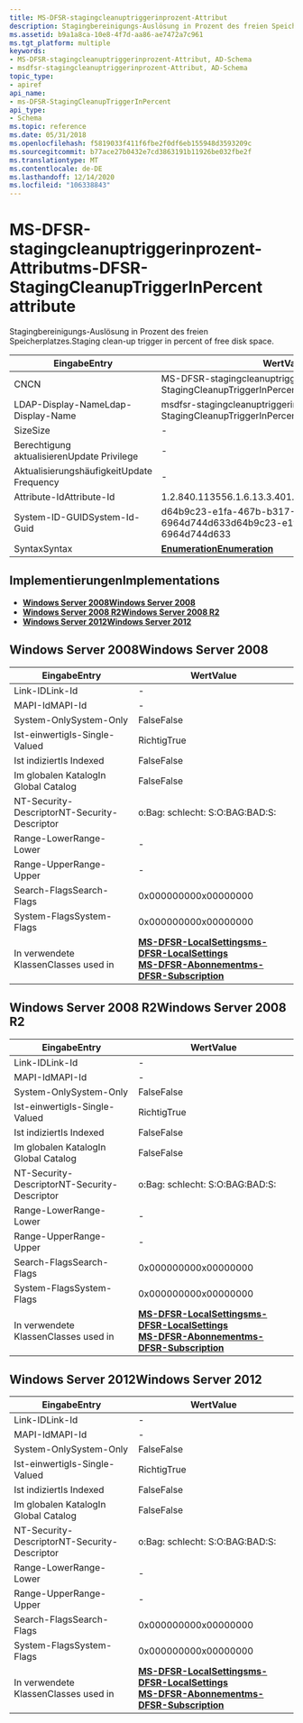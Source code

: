 ```yaml
---
title: MS-DFSR-stagingcleanuptriggerinprozent-Attribut
description: Stagingbereinigungs-Auslösung in Prozent des freien Speicherplatzes.
ms.assetid: b9a1a8ca-10e8-4f7d-aa86-ae7472a7c961
ms.tgt_platform: multiple
keywords:
- MS-DFSR-stagingcleanuptriggerinprozent-Attribut, AD-Schema
- msdfsr-stagingcleanuptriggerinprozent-Attribut, AD-Schema
topic_type:
- apiref
api_name:
- ms-DFSR-StagingCleanupTriggerInPercent
api_type:
- Schema
ms.topic: reference
ms.date: 05/31/2018
ms.openlocfilehash: f5819033f411f6fbe2f0df6eb155948d3593209c
ms.sourcegitcommit: b77ace27b0432e7cd3863191b11926be032fbe2f
ms.translationtype: MT
ms.contentlocale: de-DE
ms.lasthandoff: 12/14/2020
ms.locfileid: "106338843"
---
```

# <a name="ms-dfsr-stagingcleanuptriggerinpercent-attribute"></a><span data-ttu-id="ee9b8-105">MS-DFSR-stagingcleanuptriggerinprozent-Attribut</span><span class="sxs-lookup"><span data-stu-id="ee9b8-105">ms-DFSR-StagingCleanupTriggerInPercent attribute</span></span>

<span data-ttu-id="ee9b8-106">Stagingbereinigungs-Auslösung in Prozent des freien Speicherplatzes.</span><span class="sxs-lookup"><span data-stu-id="ee9b8-106">Staging clean-up trigger in percent of free disk space.</span></span>



| <span data-ttu-id="ee9b8-107">Eingabe</span><span class="sxs-lookup"><span data-stu-id="ee9b8-107">Entry</span></span> | <span data-ttu-id="ee9b8-108">Wert</span><span class="sxs-lookup"><span data-stu-id="ee9b8-108">Value</span></span> |
|-------------------|----------------------------------------|
| <span data-ttu-id="ee9b8-109">CN</span><span class="sxs-lookup"><span data-stu-id="ee9b8-109">CN</span></span>                | <span data-ttu-id="ee9b8-110">MS-DFSR-stagingcleanuptriggerinprozent</span><span class="sxs-lookup"><span data-stu-id="ee9b8-110">ms-DFSR-StagingCleanupTriggerInPercent</span></span> |
| <span data-ttu-id="ee9b8-111">LDAP-Display-Name</span><span class="sxs-lookup"><span data-stu-id="ee9b8-111">Ldap-Display-Name</span></span> | <span data-ttu-id="ee9b8-112">msdfsr-stagingcleanuptriggerinprozent</span><span class="sxs-lookup"><span data-stu-id="ee9b8-112">msDFSR-StagingCleanupTriggerInPercent</span></span>  |
| <span data-ttu-id="ee9b8-113">Size</span><span class="sxs-lookup"><span data-stu-id="ee9b8-113">Size</span></span>              | \-                                     |
| <span data-ttu-id="ee9b8-114">Berechtigung aktualisieren</span><span class="sxs-lookup"><span data-stu-id="ee9b8-114">Update Privilege</span></span>  | \-                                     |
| <span data-ttu-id="ee9b8-115">Aktualisierungshäufigkeit</span><span class="sxs-lookup"><span data-stu-id="ee9b8-115">Update Frequency</span></span>  | \-                                     |
| <span data-ttu-id="ee9b8-116">Attribute-Id</span><span class="sxs-lookup"><span data-stu-id="ee9b8-116">Attribute-Id</span></span>      | <span data-ttu-id="ee9b8-117">1.2.840.113556.1.6.13.3.40</span><span class="sxs-lookup"><span data-stu-id="ee9b8-117">1.2.840.113556.1.6.13.3.40</span></span>             |
| <span data-ttu-id="ee9b8-118">System-ID-GUID</span><span class="sxs-lookup"><span data-stu-id="ee9b8-118">System-Id-Guid</span></span>    | <span data-ttu-id="ee9b8-119">d64b9c23-e1fa-467b-b317-6964d744d633</span><span class="sxs-lookup"><span data-stu-id="ee9b8-119">d64b9c23-e1fa-467b-b317-6964d744d633</span></span>   |
| <span data-ttu-id="ee9b8-120">Syntax</span><span class="sxs-lookup"><span data-stu-id="ee9b8-120">Syntax</span></span>            | [<span data-ttu-id="ee9b8-121">**Enumeration**</span><span class="sxs-lookup"><span data-stu-id="ee9b8-121">**Enumeration**</span></span>](s-enumeration.md)   |



## <a name="implementations"></a><span data-ttu-id="ee9b8-122">Implementierungen</span><span class="sxs-lookup"><span data-stu-id="ee9b8-122">Implementations</span></span>

-   [<span data-ttu-id="ee9b8-123">**Windows Server 2008**</span><span class="sxs-lookup"><span data-stu-id="ee9b8-123">**Windows Server 2008**</span></span>](#windows-server-2008)
-   [<span data-ttu-id="ee9b8-124">**Windows Server 2008 R2**</span><span class="sxs-lookup"><span data-stu-id="ee9b8-124">**Windows Server 2008 R2**</span></span>](#windows-server-2008-r2)
-   [<span data-ttu-id="ee9b8-125">**Windows Server 2012**</span><span class="sxs-lookup"><span data-stu-id="ee9b8-125">**Windows Server 2012**</span></span>](#windows-server-2012)

## <a name="windows-server-2008"></a><span data-ttu-id="ee9b8-126">Windows Server 2008</span><span class="sxs-lookup"><span data-stu-id="ee9b8-126">Windows Server 2008</span></span>



| <span data-ttu-id="ee9b8-127">Eingabe</span><span class="sxs-lookup"><span data-stu-id="ee9b8-127">Entry</span></span> | <span data-ttu-id="ee9b8-128">Wert</span><span class="sxs-lookup"><span data-stu-id="ee9b8-128">Value</span></span> |
|------------------------|-------------------------------------------------------------------------------------------------------------------------------------|
| <span data-ttu-id="ee9b8-129">Link-ID</span><span class="sxs-lookup"><span data-stu-id="ee9b8-129">Link-Id</span></span>                | \-                                                                                                                                  |
| <span data-ttu-id="ee9b8-130">MAPI-Id</span><span class="sxs-lookup"><span data-stu-id="ee9b8-130">MAPI-Id</span></span>                | \-                                                                                                                                  |
| <span data-ttu-id="ee9b8-131">System-Only</span><span class="sxs-lookup"><span data-stu-id="ee9b8-131">System-Only</span></span>            | <span data-ttu-id="ee9b8-132">False</span><span class="sxs-lookup"><span data-stu-id="ee9b8-132">False</span></span>                                                                                                                               |
| <span data-ttu-id="ee9b8-133">Ist-einwertig</span><span class="sxs-lookup"><span data-stu-id="ee9b8-133">Is-Single-Valued</span></span>       | <span data-ttu-id="ee9b8-134">Richtig</span><span class="sxs-lookup"><span data-stu-id="ee9b8-134">True</span></span>                                                                                                                                |
| <span data-ttu-id="ee9b8-135">Ist indiziert</span><span class="sxs-lookup"><span data-stu-id="ee9b8-135">Is Indexed</span></span>             | <span data-ttu-id="ee9b8-136">False</span><span class="sxs-lookup"><span data-stu-id="ee9b8-136">False</span></span>                                                                                                                               |
| <span data-ttu-id="ee9b8-137">Im globalen Katalog</span><span class="sxs-lookup"><span data-stu-id="ee9b8-137">In Global Catalog</span></span>      | <span data-ttu-id="ee9b8-138">False</span><span class="sxs-lookup"><span data-stu-id="ee9b8-138">False</span></span>                                                                                                                               |
| <span data-ttu-id="ee9b8-139">NT-Security-Descriptor</span><span class="sxs-lookup"><span data-stu-id="ee9b8-139">NT-Security-Descriptor</span></span> | <span data-ttu-id="ee9b8-140">o:Bag: schlecht: S:</span><span class="sxs-lookup"><span data-stu-id="ee9b8-140">O:BAG:BAD:S:</span></span>                                                                                                                        |
| <span data-ttu-id="ee9b8-141">Range-Lower</span><span class="sxs-lookup"><span data-stu-id="ee9b8-141">Range-Lower</span></span>            | \-                                                                                                                                  |
| <span data-ttu-id="ee9b8-142">Range-Upper</span><span class="sxs-lookup"><span data-stu-id="ee9b8-142">Range-Upper</span></span>            | \-                                                                                                                                  |
| <span data-ttu-id="ee9b8-143">Search-Flags</span><span class="sxs-lookup"><span data-stu-id="ee9b8-143">Search-Flags</span></span>           | <span data-ttu-id="ee9b8-144">0x00000000</span><span class="sxs-lookup"><span data-stu-id="ee9b8-144">0x00000000</span></span>                                                                                                                          |
| <span data-ttu-id="ee9b8-145">System-Flags</span><span class="sxs-lookup"><span data-stu-id="ee9b8-145">System-Flags</span></span>           | <span data-ttu-id="ee9b8-146">0x00000000</span><span class="sxs-lookup"><span data-stu-id="ee9b8-146">0x00000000</span></span>                                                                                                                          |
| <span data-ttu-id="ee9b8-147">In verwendete Klassen</span><span class="sxs-lookup"><span data-stu-id="ee9b8-147">Classes used in</span></span>        | [<span data-ttu-id="ee9b8-148">**MS-DFSR-LocalSettings**</span><span class="sxs-lookup"><span data-stu-id="ee9b8-148">**ms-DFSR-LocalSettings**</span></span>](c-msdfsr-localsettings.md)<br/> [<span data-ttu-id="ee9b8-149">**MS-DFSR-Abonnement**</span><span class="sxs-lookup"><span data-stu-id="ee9b8-149">**ms-DFSR-Subscription**</span></span>](c-msdfsr-subscription.md)<br/> |



## <a name="windows-server-2008-r2"></a><span data-ttu-id="ee9b8-150">Windows Server 2008 R2</span><span class="sxs-lookup"><span data-stu-id="ee9b8-150">Windows Server 2008 R2</span></span>



| <span data-ttu-id="ee9b8-151">Eingabe</span><span class="sxs-lookup"><span data-stu-id="ee9b8-151">Entry</span></span> | <span data-ttu-id="ee9b8-152">Wert</span><span class="sxs-lookup"><span data-stu-id="ee9b8-152">Value</span></span> |
|------------------------|-------------------------------------------------------------------------------------------------------------------------------------|
| <span data-ttu-id="ee9b8-153">Link-ID</span><span class="sxs-lookup"><span data-stu-id="ee9b8-153">Link-Id</span></span>                | \-                                                                                                                                  |
| <span data-ttu-id="ee9b8-154">MAPI-Id</span><span class="sxs-lookup"><span data-stu-id="ee9b8-154">MAPI-Id</span></span>                | \-                                                                                                                                  |
| <span data-ttu-id="ee9b8-155">System-Only</span><span class="sxs-lookup"><span data-stu-id="ee9b8-155">System-Only</span></span>            | <span data-ttu-id="ee9b8-156">False</span><span class="sxs-lookup"><span data-stu-id="ee9b8-156">False</span></span>                                                                                                                               |
| <span data-ttu-id="ee9b8-157">Ist-einwertig</span><span class="sxs-lookup"><span data-stu-id="ee9b8-157">Is-Single-Valued</span></span>       | <span data-ttu-id="ee9b8-158">Richtig</span><span class="sxs-lookup"><span data-stu-id="ee9b8-158">True</span></span>                                                                                                                                |
| <span data-ttu-id="ee9b8-159">Ist indiziert</span><span class="sxs-lookup"><span data-stu-id="ee9b8-159">Is Indexed</span></span>             | <span data-ttu-id="ee9b8-160">False</span><span class="sxs-lookup"><span data-stu-id="ee9b8-160">False</span></span>                                                                                                                               |
| <span data-ttu-id="ee9b8-161">Im globalen Katalog</span><span class="sxs-lookup"><span data-stu-id="ee9b8-161">In Global Catalog</span></span>      | <span data-ttu-id="ee9b8-162">False</span><span class="sxs-lookup"><span data-stu-id="ee9b8-162">False</span></span>                                                                                                                               |
| <span data-ttu-id="ee9b8-163">NT-Security-Descriptor</span><span class="sxs-lookup"><span data-stu-id="ee9b8-163">NT-Security-Descriptor</span></span> | <span data-ttu-id="ee9b8-164">o:Bag: schlecht: S:</span><span class="sxs-lookup"><span data-stu-id="ee9b8-164">O:BAG:BAD:S:</span></span>                                                                                                                        |
| <span data-ttu-id="ee9b8-165">Range-Lower</span><span class="sxs-lookup"><span data-stu-id="ee9b8-165">Range-Lower</span></span>            | \-                                                                                                                                  |
| <span data-ttu-id="ee9b8-166">Range-Upper</span><span class="sxs-lookup"><span data-stu-id="ee9b8-166">Range-Upper</span></span>            | \-                                                                                                                                  |
| <span data-ttu-id="ee9b8-167">Search-Flags</span><span class="sxs-lookup"><span data-stu-id="ee9b8-167">Search-Flags</span></span>           | <span data-ttu-id="ee9b8-168">0x00000000</span><span class="sxs-lookup"><span data-stu-id="ee9b8-168">0x00000000</span></span>                                                                                                                          |
| <span data-ttu-id="ee9b8-169">System-Flags</span><span class="sxs-lookup"><span data-stu-id="ee9b8-169">System-Flags</span></span>           | <span data-ttu-id="ee9b8-170">0x00000000</span><span class="sxs-lookup"><span data-stu-id="ee9b8-170">0x00000000</span></span>                                                                                                                          |
| <span data-ttu-id="ee9b8-171">In verwendete Klassen</span><span class="sxs-lookup"><span data-stu-id="ee9b8-171">Classes used in</span></span>        | [<span data-ttu-id="ee9b8-172">**MS-DFSR-LocalSettings**</span><span class="sxs-lookup"><span data-stu-id="ee9b8-172">**ms-DFSR-LocalSettings**</span></span>](c-msdfsr-localsettings.md)<br/> [<span data-ttu-id="ee9b8-173">**MS-DFSR-Abonnement**</span><span class="sxs-lookup"><span data-stu-id="ee9b8-173">**ms-DFSR-Subscription**</span></span>](c-msdfsr-subscription.md)<br/> |



## <a name="windows-server-2012"></a><span data-ttu-id="ee9b8-174">Windows Server 2012</span><span class="sxs-lookup"><span data-stu-id="ee9b8-174">Windows Server 2012</span></span>



| <span data-ttu-id="ee9b8-175">Eingabe</span><span class="sxs-lookup"><span data-stu-id="ee9b8-175">Entry</span></span> | <span data-ttu-id="ee9b8-176">Wert</span><span class="sxs-lookup"><span data-stu-id="ee9b8-176">Value</span></span> |
|------------------------|-------------------------------------------------------------------------------------------------------------------------------------|
| <span data-ttu-id="ee9b8-177">Link-ID</span><span class="sxs-lookup"><span data-stu-id="ee9b8-177">Link-Id</span></span>                | \-                                                                                                                                  |
| <span data-ttu-id="ee9b8-178">MAPI-Id</span><span class="sxs-lookup"><span data-stu-id="ee9b8-178">MAPI-Id</span></span>                | \-                                                                                                                                  |
| <span data-ttu-id="ee9b8-179">System-Only</span><span class="sxs-lookup"><span data-stu-id="ee9b8-179">System-Only</span></span>            | <span data-ttu-id="ee9b8-180">False</span><span class="sxs-lookup"><span data-stu-id="ee9b8-180">False</span></span>                                                                                                                               |
| <span data-ttu-id="ee9b8-181">Ist-einwertig</span><span class="sxs-lookup"><span data-stu-id="ee9b8-181">Is-Single-Valued</span></span>       | <span data-ttu-id="ee9b8-182">Richtig</span><span class="sxs-lookup"><span data-stu-id="ee9b8-182">True</span></span>                                                                                                                                |
| <span data-ttu-id="ee9b8-183">Ist indiziert</span><span class="sxs-lookup"><span data-stu-id="ee9b8-183">Is Indexed</span></span>             | <span data-ttu-id="ee9b8-184">False</span><span class="sxs-lookup"><span data-stu-id="ee9b8-184">False</span></span>                                                                                                                               |
| <span data-ttu-id="ee9b8-185">Im globalen Katalog</span><span class="sxs-lookup"><span data-stu-id="ee9b8-185">In Global Catalog</span></span>      | <span data-ttu-id="ee9b8-186">False</span><span class="sxs-lookup"><span data-stu-id="ee9b8-186">False</span></span>                                                                                                                               |
| <span data-ttu-id="ee9b8-187">NT-Security-Descriptor</span><span class="sxs-lookup"><span data-stu-id="ee9b8-187">NT-Security-Descriptor</span></span> | <span data-ttu-id="ee9b8-188">o:Bag: schlecht: S:</span><span class="sxs-lookup"><span data-stu-id="ee9b8-188">O:BAG:BAD:S:</span></span>                                                                                                                        |
| <span data-ttu-id="ee9b8-189">Range-Lower</span><span class="sxs-lookup"><span data-stu-id="ee9b8-189">Range-Lower</span></span>            | \-                                                                                                                                  |
| <span data-ttu-id="ee9b8-190">Range-Upper</span><span class="sxs-lookup"><span data-stu-id="ee9b8-190">Range-Upper</span></span>            | \-                                                                                                                                  |
| <span data-ttu-id="ee9b8-191">Search-Flags</span><span class="sxs-lookup"><span data-stu-id="ee9b8-191">Search-Flags</span></span>           | <span data-ttu-id="ee9b8-192">0x00000000</span><span class="sxs-lookup"><span data-stu-id="ee9b8-192">0x00000000</span></span>                                                                                                                          |
| <span data-ttu-id="ee9b8-193">System-Flags</span><span class="sxs-lookup"><span data-stu-id="ee9b8-193">System-Flags</span></span>           | <span data-ttu-id="ee9b8-194">0x00000000</span><span class="sxs-lookup"><span data-stu-id="ee9b8-194">0x00000000</span></span>                                                                                                                          |
| <span data-ttu-id="ee9b8-195">In verwendete Klassen</span><span class="sxs-lookup"><span data-stu-id="ee9b8-195">Classes used in</span></span>        | [<span data-ttu-id="ee9b8-196">**MS-DFSR-LocalSettings**</span><span class="sxs-lookup"><span data-stu-id="ee9b8-196">**ms-DFSR-LocalSettings**</span></span>](c-msdfsr-localsettings.md)<br/> [<span data-ttu-id="ee9b8-197">**MS-DFSR-Abonnement**</span><span class="sxs-lookup"><span data-stu-id="ee9b8-197">**ms-DFSR-Subscription**</span></span>](c-msdfsr-subscription.md)<br/> |



 

 





